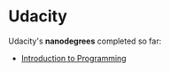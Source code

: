 # Udacity

Udacity's **nanodegrees** completed so far:
* [Introduction to Programming](https://github.com/pfrazao/udacity-introduction-to-programming)

